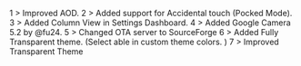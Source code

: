




1 > Improved AOD.
2 > Added support for Accidental touch (Pocked Mode).
3 > Added Column View in Settings Dashboard.
4 > Added Google Camera 5.2 by @fu24.
5 > Changed OTA server to SourceForge
6 > Added Fully Transparent theme. (Select able in custom theme colors. )
7 > Improved Transparent Theme
